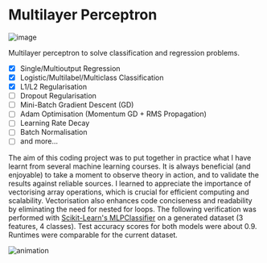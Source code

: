 # Multilayer Perceptron

![image](https://github.com/obdwinston/Multilayer-Perceptron/assets/104728656/8b33641f-f1c2-4313-94d8-c6d4edab8946)

Multilayer perceptron to solve classification and regression problems.

- [x] Single/Multioutput Regression
- [x] Logistic/Multilabel/Multiclass Classification
- [x] L1/L2 Regularisation
- [ ] Dropout Regularisation
- [ ] Mini-Batch Gradient Descent (GD)
- [ ] Adam Optimisation (Momentum GD + RMS Propagation)
- [ ] Learning Rate Decay
- [ ] Batch Normalisation
- [ ] and more...

The aim of this coding project was to put together in practice what I have learnt from several machine learning courses. It is always beneficial (and enjoyable) to take a moment to observe theory in action, and to validate the results against reliable sources. I learned to appreciate the importance of vectorising array operations, which is crucial for efficient computing and scalability. Vectorisation also enhances code conciseness and readability by eliminating the need for nested for loops. The following verification was performed with [Scikit-Learn's MLPClassifier](https://scikit-learn.org/stable/modules/generated/sklearn.neural_network.MLPClassifier.html) on a generated dataset (3 features, 4 classes). Test accuracy scores for both models were about 0.9. Runtimes were comparable for the current dataset.

![animation](https://github.com/obdwinston/Multilayer-Perceptron/assets/104728656/d9d2cff9-ec53-461d-b136-94a981ca94f3)

